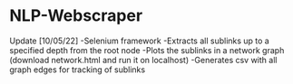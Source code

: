 # NLP-Webscraper

Update [10/05/22]
-Selenium framework
-Extracts all sublinks up to a specified depth from the root node
-Plots the sublinks in a network graph (download network.html and run it on localhost)
-Generates csv with all graph edges for tracking of sublinks
